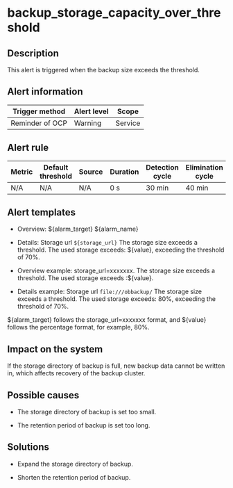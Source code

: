 backup_storage_capacity_over_threshold
===========================================================

**Description**
------------------------------------

This alert is triggered when the backup size exceeds the threshold.

**Alert information**
------------------------------------------

| Trigger method  | Alert level |  Scope  |
|-----------------|-------------|---------|
| Reminder of OCP | Warning     | Service |

**Alert rule**
-----------------------------------

| Metric | Default threshold | Source | Duration | Detection cycle | Elimination cycle |
|--------|-------------------|--------|----------|-----------------|-------------------|
| N/A    | N/A               | N/A    | 0 s       | 30 min          | 40 min            |

**Alert templates**
----------------------------------------

* Overview: ${alarm_target} ${alarm_name}

* Details: Storage url `${storage_url}` The storage size exceeds a threshold. The used storage exceeds: ${value}, exceeding the threshold of 70%.

* Overview example: storage_url=xxxxxxx. The storage size exceeds a threshold. The used storage exceeds :${value}.

* Details example: Storage url `file:///obbackup/` The storage size exceeds a threshold. The used storage exceeds: 80%, exceeding the threshold of 70%.

${alarm_target} follows the storage_url=xxxxxxx format, and ${value} follows the percentage format, for example, 80%.

**Impact on the system**
---------------------------------------------

If the storage directory of backup is full, new backup data cannot be written in, which affects recovery of the backup cluster.

**Possible causes**
----------------------------------------

* The storage directory of backup is set too small.

* The retention period of backup is set too long.

**Solutions**
----------------------------------

* Expand the storage directory of backup.

* Shorten the retention period of backup.
